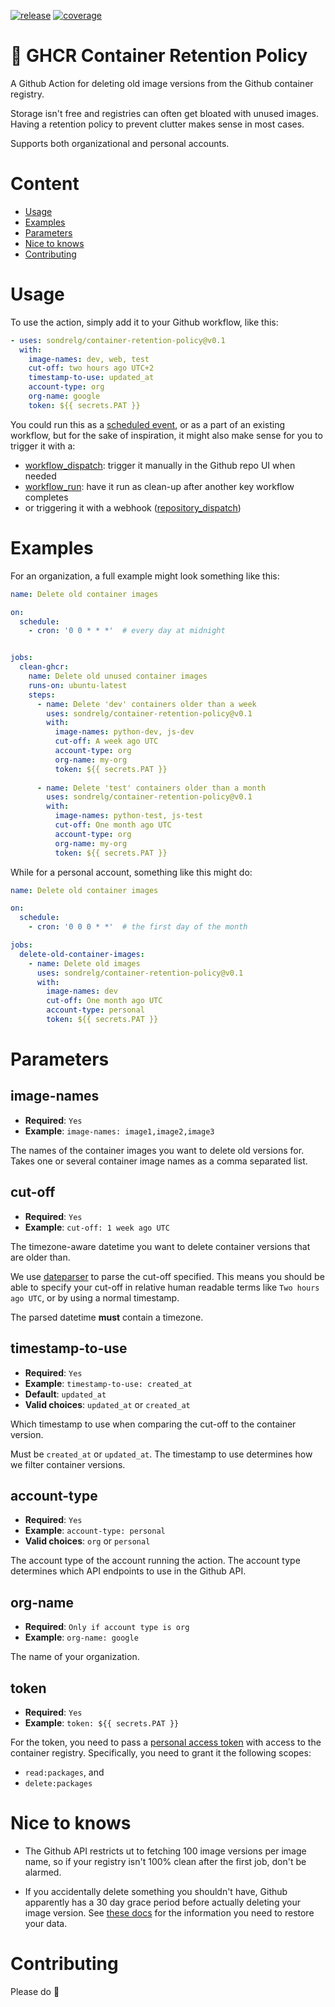 [![release](https://img.shields.io/github/release/sondrelg/container-retention-policy.svg)](https://github.com/sondrelg/container-retention-policy/releases/latest)
[![coverage](https://codecov.io/gh/snok/drf-openapi-tester/branch/master/graph/badge.svg)](https://codecov.io/gh/sondrelg/container-retention-policy)

# 📘 GHCR Container Retention Policy

A Github Action for deleting old image versions from the Github container registry.

Storage isn't free and registries can often get bloated with unused images. Having a retention policy to prevent clutter
makes sense in most cases.

Supports both organizational and personal accounts.

# Content

- [Usage](#usage)
- [Examples](#examples)
- [Parameters](#parameters)
- [Nice to knows](#nice-to-knows)
- [Contributing](#contributing)

# Usage

To use the action, simply add it to your Github workflow, like this:

```yaml
- uses: sondrelg/container-retention-policy@v0.1
  with:
    image-names: dev, web, test
    cut-off: two hours ago UTC+2
    timestamp-to-use: updated_at
    account-type: org
    org-name: google
    token: ${{ secrets.PAT }}
```

You could run this as
a [scheduled event](https://docs.github.com/en/actions/reference/events-that-trigger-workflows#schedule), or as a part
of an existing workflow, but for the sake of inspiration, it might also make sense for you to trigger it with a:

- [workflow_dispatch](https://docs.github.com/en/actions/reference/events-that-trigger-workflows#workflow_dispatch): trigger it manually in the Github repo UI when needed
- [workflow_run](https://docs.github.com/en/actions/reference/events-that-trigger-workflows#workflow_run): have it run as clean-up after another key workflow completes
- or triggering it with a
  webhook ([repository_dispatch](https://docs.github.com/en/actions/reference/events-that-trigger-workflows#repository_dispatch))

# Examples

For an organization, a full example might look something like this:

```yaml
name: Delete old container images

on:
  schedule:
    - cron: '0 0 * * *'  # every day at midnight


jobs:
  clean-ghcr:
    name: Delete old unused container images
    runs-on: ubuntu-latest
    steps:
      - name: Delete 'dev' containers older than a week
        uses: sondrelg/container-retention-policy@v0.1
        with:
          image-names: python-dev, js-dev
          cut-off: A week ago UTC
          account-type: org
          org-name: my-org
          token: ${{ secrets.PAT }}
  
      - name: Delete 'test' containers older than a month
        uses: sondrelg/container-retention-policy@v0.1
        with:
          image-names: python-test, js-test
          cut-off: One month ago UTC
          account-type: org
          org-name: my-org
          token: ${{ secrets.PAT }}
```

While for a personal account, something like this might do:

```yaml
name: Delete old container images

on:
  schedule:
    - cron: '0 0 0 * *'  # the first day of the month

jobs:
  delete-old-container-images:
    - name: Delete old images
      uses: sondrelg/container-retention-policy@v0.1
      with:
        image-names: dev
        cut-off: One month ago UTC
        account-type: personal
        token: ${{ secrets.PAT }}
```

# Parameters

## image-names

* **Required**: `Yes`
* **Example**: `image-names: image1,image2,image3`

The names of the container images you want to delete old versions for. Takes one or several container image names as a
comma separated list.

## cut-off

* **Required**: `Yes`
* **Example**: `cut-off: 1 week ago UTC`

The timezone-aware datetime you want to delete container versions that are older than.

We use [dateparser](https://dateparser.readthedocs.io/en/latest/) to parse the cut-off specified. This means you should
be able to specify your cut-off in relative human readable terms like `Two hours ago UTC`, or by using a normal
timestamp.

The parsed datetime **must** contain a timezone.

## timestamp-to-use

* **Required**: `Yes`
* **Example**: `timestamp-to-use: created_at`
* **Default**: `updated_at`
* **Valid choices**: `updated_at` or `created_at`

Which timestamp to use when comparing the cut-off to the container version.

Must be `created_at` or `updated_at`. The timestamp to use determines how we filter container versions.

## account-type

* **Required**: `Yes`
* **Example**: `account-type: personal`
* **Valid choices**: `org` or `personal`

The account type of the account running the action. The account type determines which API endpoints to use in the Github
API.

## org-name

* **Required**: `Only if account type is org`
* **Example**: `org-name: google`

The name of your organization.

## token

* **Required**: `Yes`
* **Example**: `token: ${{ secrets.PAT }}`

For the token, you need to pass a [personal access token](https://docs.github.com/en/github/authenticating-to-github/keeping-your-account-and-data-secure/creating-a-personal-access-token)
with access to the container registry. Specifically, you need to grant
it the following scopes:

- `read:packages`, and
- `delete:packages`

# Nice to knows

* The Github API restricts ut to fetching 100 image versions per image name,
so if your registry isn't 100% clean after the first job, don't be alarmed.

* If you accidentally delete something you shouldn't have, Github apparently has a
30 day grace period before actually deleting your image version. See [these docs](https://docs.github.com/en/rest/reference/packages#restore-package-version-for-an-organization)
for the information you need to restore your data.

# Contributing

Please do 👏
